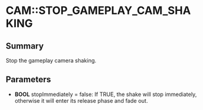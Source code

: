 # CAM::STOP_GAMEPLAY_CAM_SHAKING

## Summary
Stop the gameplay camera shaking.

## Parameters
* **BOOL** stopImmediately = false: If TRUE, the shake will stop immediately, otherwise it will enter its release phase and fade out.